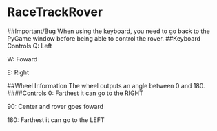 # RaceTrackRover

##Important/Bug
When using the keyboard, you need to go back to the PyGame window before being able to control the rover.
##Keyboard Controls
  Q: Left
  
  W: Foward
  
  E: Right

##Wheel Information
The wheel outputs an angle between 0 and 180. 
####Controls
0: Farthest it can go to the RIGHT

90: Center and rover goes foward

180: Farthest it can go to the LEFT
